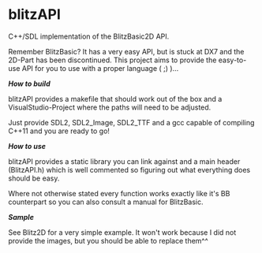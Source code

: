 blitzAPI
========

C++/SDL implementation of the BlitzBasic2D API.


Remember BlitzBasic? It has a very easy API, but is stuck at DX7 and the 2D-Part has been discontinued.
This project aims to provide the easy-to-use API for you to use with a proper language ( ;) )...

***How to build***

blitzAPI provides a makefile that should work out of the box and a VisualStudio-Project where the paths will need to be adjusted.

Just provide SDL2, SDL2_Image, SDL2_TTF and a gcc capable of compiling C++11 and you are ready to go!

***How to use***

blitzAPI provides a static library you can link against and a main header (BlitzAPI.h) which is well commented
so figuring out what everything does should be easy.

Where not otherwise stated every function works exactly like it's BB counterpart so you can also consult a manual for BlitzBasic.

***Sample***

See Blitz2D for a very simple example. It won't work because I did not provide the images, but you should be able to replace them^^
